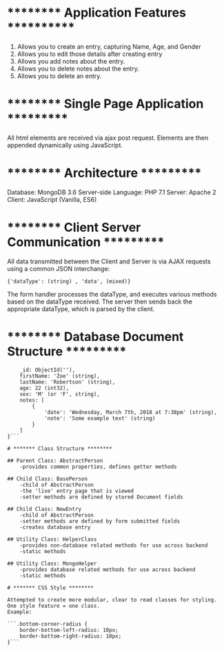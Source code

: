 # ******** Application Features **********

1) Allows you to create an entry, capturing Name, Age, and Gender
2) Allows you to edit those details after creating entry
3) Allows you add notes about the entry.
4) Allows you to delete notes about the entry.
5) Allows you to delete an entry.

# ******** Single Page Application *********

All html elements are received via ajax post request.
Elements are then appended dynamically using JavaScript.

# ******** Architecture *********

Database: MongoDB 3.6
Server-side Language: PHP 7.1
Server: Apache 2
Client: JavaScript (Vanilla, ES6)

# ******** Client Server Communication *********

All data transmitted between the Client and Server is via AJAX requests using a common JSON interchange:

```{'dataType': (string) , 'data', (mixed)}```

The form handler processes the dataType, and executes various methods based on the dataType received.
The server then sends back the appropriate dataType, which is parsed by the client.

# ******** Database Document Structure *********

```{
	_id: ObjectId(''),
	firstName: 'Zoe' (string),
	lastName: 'Robertson' (string),
	age: 22 (int32),
	sex: 'M' (or 'F', string),
	notes: [
		{
			'date': 'Wednesday, March 7th, 2018 at 7:38pm' (string),
			'note': 'Some example text' (string)
		}
	]
}```

# ******* Class Structure ********

## Parent Class: AbstractPerson
	-provides common properties, defines getter methods

## Child Class: BasePerson
	-child of AbstractPerson
	-the 'live' entry page that is viewed
	-setter methods are defined by stored Document fields

## Child Class: NewEntry
	-child of AbstractPerson
	-setter methods are defined by form submitted fields
	-creates database entry

## Utility Class: HelperClass
	-provides non-database related methods for use across backend
	-static methods

## Utility Class: MongoHelper
	-provides database related methods for use across backend
	-static methods

# ******* CSS Style ********

Attempted to create more modular, clear to read classes for styling.
One style feature = one class.
Example:

```.bottom-corner-radius {
	border-bottom-left-radius: 10px;
	border-bottom-right-radius: 10px;
}```

